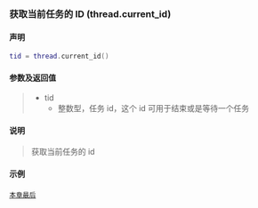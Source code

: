 ### 获取当前任务的 ID (**thread\.current\_id**)


#### 声明
```lua
tid = thread.current_id()
```


#### 参数及返回值
> - tid
>   - 整数型，任务 id，这个 id 可用于结束或是等待一个任务


#### 说明
> 获取当前任务的 id  


#### 示例  
[`本章最后`](/Handbook/thread/README.md)  

